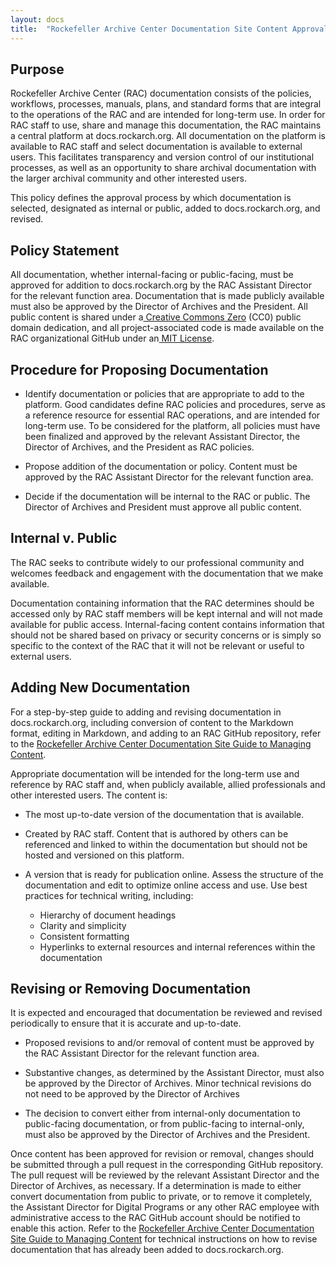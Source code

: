 ```yaml
---
layout: docs
title:  "Rockefeller Archive Center Documentation Site Content Approval Policy"
---
```


## Purpose

Rockefeller Archive Center (RAC) documentation consists of the policies, workflows, processes, manuals, plans, and standard forms that are integral to the operations of the RAC and are intended for long-term use. In order for RAC staff to use, share and manage this documentation, the RAC maintains a central platform at docs.rockarch.org. All documentation on the platform is available to RAC staff and select documentation is available to external users. This facilitates transparency and version control of our institutional processes, as well as an opportunity to share archival documentation with the larger archival community and other interested users.

This policy defines the approval process by which documentation is selected, designated as internal or public, added to docs.rockarch.org, and revised.

## Policy Statement

All documentation, whether internal-facing or public-facing, must be approved for addition to docs.rockarch.org by the RAC Assistant Director for the relevant function area. Documentation that is made publicly available must also be approved by the Director of Archives and the President. All public content is shared under a[ Creative Commons Zero](https://creativecommons.org/publicdomain/zero/1.0/) (CC0) public domain dedication, and all project-associated code is made available on the RAC organizational GitHub under an[ MIT License](https://opensource.org/licenses/MIT).

## Procedure for Proposing Documentation

* Identify documentation or policies that are appropriate to add to the platform. Good candidates define RAC policies and procedures, serve as a reference resource for essential RAC operations, and are intended for long-term use. To be considered for the platform, all policies must have been finalized and approved by the relevant Assistant Director, the Director of Archives, and the President as RAC policies.

* Propose addition of the documentation or policy. Content must be approved by the RAC Assistant Director for the relevant function area.

* Decide if the documentation will be internal to the RAC or public. The Director of Archives and President must approve all public content.

## Internal v. Public

The RAC seeks to contribute widely to our professional community and welcomes feedback and engagement with the documentation that we make available.

Documentation containing information that the RAC determines should be accessed only by RAC staff members will be kept internal and will not made available for public access. Internal-facing content contains information that should not be shared based on privacy or security concerns or is simply so specific to the context of the RAC that it will not be relevant or useful to external users.

## Adding New Documentation

For a step-by-step guide to adding and revising documentation in docs.rockarch.org, including conversion of content to the Markdown format, editing in Markdown, and adding to an RAC GitHub repository, refer to the [Rockefeller Archive Center Documentation Site Guide to Managing Content](docs-guide/).

Appropriate documentation will be intended for the long-term use and reference by RAC staff and, when publicly available, allied professionals and other interested users. The content is:

* The most up-to-date version of the documentation that is available.

* Created by RAC staff. Content that is authored by others can be referenced and linked to within the documentation but should not be hosted and versioned on this platform.

* A version that is ready for publication online. Assess the structure of the documentation and edit to optimize online access and use. Use best practices for technical writing, including:

    * Hierarchy of document headings
    * Clarity and simplicity
    * Consistent formatting
    * Hyperlinks to external resources and internal references within the documentation

## Revising or Removing Documentation

It is expected and encouraged that documentation be reviewed and revised periodically to ensure that it is accurate and up-to-date.

* Proposed revisions to and/or removal of content must be approved by the RAC Assistant Director for the relevant function area.

* Substantive changes, as determined by the Assistant Director, must also be approved by the Director of Archives. Minor technical revisions do not need to be approved by the Director of Archives

* The decision to convert either from internal-only documentation to public-facing documentation, or from public-facing to internal-only, must also be approved by the Director of Archives and the President.

Once content has been approved for revision or removal, changes should be submitted through a pull request in the corresponding GitHub repository. The pull request will be reviewed by the relevant Assistant Director and the Director of Archives, as necessary. If a determination is made to either convert documentation from public to private, or to remove it completely, the Assistant Director for Digital Programs or any other RAC employee with administrative access to the RAC GitHub account should be notified to enable this action. Refer to the [Rockefeller Archive Center Documentation Site Guide to Managing Content](docs-guide/) for technical instructions on how to revise documentation that has already been added to docs.rockarch.org.
